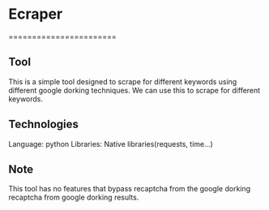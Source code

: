 # Ecraper
=======================

## Tool
This is a simple tool designed to scrape for different keywords using different google dorking techniques. 
We can use this to scrape for different keywords.

## Technologies
Language: python
Libraries: Native libraries(requests, time...)


## Note
This tool has no features that bypass recaptcha from the google dorking recaptcha from google dorking results.
